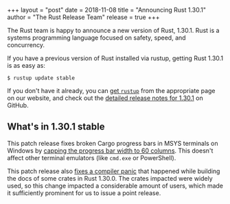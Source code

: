 +++
layout = "post"
date = 2018-11-08
title = "Announcing Rust 1.30.1"
author = "The Rust Release Team"
release = true
+++

The Rust team is happy to announce a new version of Rust, 1.30.1. Rust is a
systems programming language focused on safety, speed, and concurrency.

If you have a previous version of Rust installed via rustup, getting Rust
1.30.1 is as easy as:

```console
$ rustup update stable
```

If you don't have it already, you can [get `rustup`][install] from the
appropriate page on our website, and check out the [detailed release notes for
1.30.1][notes] on GitHub.

[install]: https://www.rust-lang.org/install.html
[notes]: https://github.com/rust-lang/rust/blob/stable/RELEASES.md#version-1301-2018-11-08

## What's in 1.30.1 stable

This patch release fixes broken Cargo progress bars in MSYS terminals on
Windows by [capping the progress bar width to 60 columns][cargo/6122]. This doesn't affect
other terminal emulators (like `cmd.exe` or PowerShell).

This patch release also [fixes a compiler panic][54199] that happened while building the
docs of some crates in Rust 1.30.0. The crates impacted were widely used, so
this change impacted a considerable amount of users, which made it sufficiently
prominent for us to issue a point release.


[cargo/6122]: https://github.com/rust-lang/cargo/pull/6122
[54199]: https://github.com/rust-lang/rust/pull/54199
